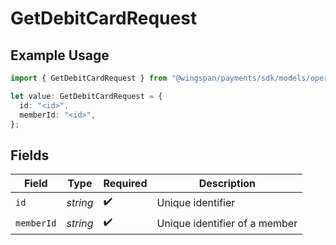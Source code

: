 # GetDebitCardRequest

## Example Usage

```typescript
import { GetDebitCardRequest } from "@wingspan/payments/sdk/models/operations";

let value: GetDebitCardRequest = {
  id: "<id>",
  memberId: "<id>",
};
```

## Fields

| Field                         | Type                          | Required                      | Description                   |
| ----------------------------- | ----------------------------- | ----------------------------- | ----------------------------- |
| `id`                          | *string*                      | :heavy_check_mark:            | Unique identifier             |
| `memberId`                    | *string*                      | :heavy_check_mark:            | Unique identifier of a member |